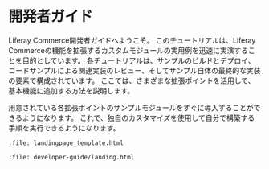 # 開発者ガイド

Liferay Commerce開発者ガイドへようこそ。 このチュートリアルは、Liferay Commerceの機能を拡張するカスタムモジュールの実用例を迅速に実演することを目的としています。 各チュートリアルは、サンプルのビルドとデプロイ、コードサンプルによる関連実装のレビュー、そしてサンプル自体の最終的な実装の要素で構成されています。 ここでは、さまざまな拡張ポイントを活用して、基本機能に追加する方法を説明します。

用意されている各拡張ポイントのサンプルモジュールをすぐに導入することができるようになります。 これで、独自のカスタマイズを使用して自分で構築する手順を実行できるようになります。

```{raw} html
:file: landingpage_template.html
```

```{raw} html
:file: developer-guide/landing.html
```
